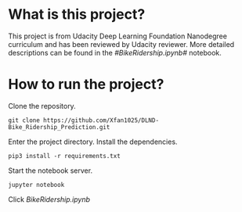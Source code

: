 # What is this project?
This project is from Udacity Deep Learning Foundation Nanodegree curriculum and has been reviewed by Udacity reviewer.
More detailed descriptions can be found in the *#BikeRidership.ipynb#* notebook.

# How to run the project?
Clone the repository. 

`git clone https://github.com/Xfan1025/DLND-Bike_Ridership_Prediction.git`

Enter the project directory. Install the dependencies. 

`pip3 install -r requirements.txt`

Start the notebook server.

`jupyter notebook`

Click *BikeRidership.ipynb*

